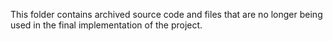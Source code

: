 This folder contains archived source code and files that are no longer being used in the final implementation of the project.
